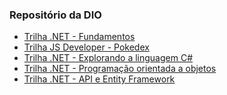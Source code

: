 ### Repositório da DIO <br>

<ul>
    <li><a href="https://github.com/nelsondbarros/trilha-net-fundamentos-desafio">Trilha .NET - Fundamentos</a></li>
    <li><a href="https://github.com/nelsondbarros/js-developer-pokedex">Trilha JS Developer - Pokedex</a></li>
    <li><a href="https://github.com/nelsondbarros/trilha-net-explorando-desafio">Trilha .NET - Explorando a linguagem C#</a></li>
    <li><a href="https://github.com/nelsondbarros/trilha-net-poo-desafio">Trilha .NET - Programação orientada a objetos</a></li>
    <li><a href="https://github.com/nelsondbarros/trilha-net-api-desafio">Trilha .NET - API e Entity Framework</a></li>
</ul>

